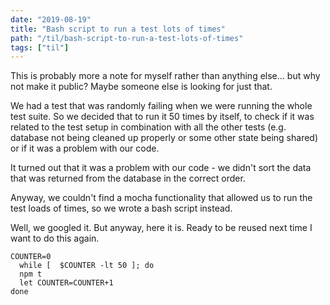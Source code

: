 ```yaml
---
date: "2019-08-19"
title: "Bash script to run a test lots of times"
path: "/til/bash-script-to-run-a-test-lots-of-times"
tags: ["til"]
---
```


This is probably more a note for myself rather than anything else… but why not make it public? Maybe someone else is looking for just that.

We had a test that was randomly failing when we were running the whole test suite.
So we decided that to run it 50 times by itself, to check if it was related to the test setup in combination with all the other tests (e.g. database not being cleaned up properly or some other state being shared) or if it was a problem with our code. 

It turned out that it was a problem with our code - we didn't sort the data that was returned from the database in the correct order.

Anyway, we couldn't find a mocha functionality that allowed us to run the test loads of times, so we wrote a bash script instead.

Well, we googled it. But anyway, here it is.
Ready to be reused next time I want to do this again.

```shell
COUNTER=0
  while [  $COUNTER -lt 50 ]; do
  npm t
  let COUNTER=COUNTER+1
done
```
